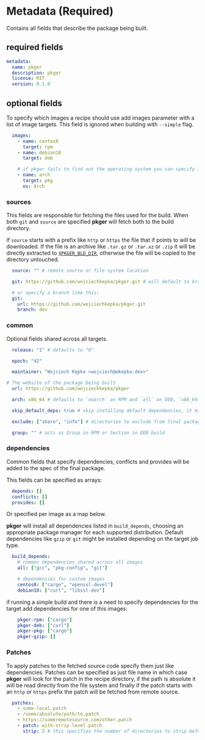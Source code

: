 # Metadata (Required)

Contains all fields that describe the package being built.

## required fields

```yaml
metadata:
  name: pkger
  description: pkger
  license: MIT
  version: 0.1.0
```

## optional fields

To specify which images a recipe should use add images parameter with a list of image targets. This field is ignored when building with `--simple` flag.

```yaml
  images:
    - name: centos8
      target: rpm
    - name: debian10
      target: deb

    # if pkger fails to find out the operating system you can specify it by os parameter
    - name: arch
      target: pkg
      os: Arch
```

### sources

This fields are responsible for fetching the files used for the build. When both `git` and `source` are specified **pkger** will fetch both to the build directory.

If `source` starts with a prefix like `http` or `https` the file that if points to will be downloaded. If the file is an archive like `.tar.gz` or `.tar.xz` or `.zip` it will be directly extracted to [`$PKGER_BLD_DIR`](./env.md#pkger-variables), otherwise the file will be copied to the directory untouched.

```yaml
  source: "" # remote source or file system location

  git: https://github.com/wojciechkepka/pkger.git # will default to branch = "master"

  # or specify a branch like this:
  git:
    url: https://github.com/wojciechkepka/pkger.git
    branch: dev
```


### common

Optional fields shared across all targets.

```yaml
  release: "1" # defaults to "0"

  epoch: "42"

  maintainer: "Wojciech Kępka <wojciech@wkepka.dev>"

# The website of the package being built
  url: https://github.com/wojciechkepka/pkger

  arch: x86_64 # defaults to `noarch` on RPM and `all` on DEB, `x86_64` automatically converted to `amd64` on DEB...

  skip_default_deps: true # skip installing default dependencies, it might break the builds

  exclude: ["share", "info"] # directories to exclude from final package

  group: "" # acts as Group in RPM or Section in DEB build
```


### dependencies

Common fields that specify dependencies, conflicts and provides will be added to the spec of the final package. 

This fields can be specified as arrays:
```yaml
  depends: []
  conflicts: []
  provides: []
```
Or specified per image as a map below.

**pkger** will install all dependencies listed in `build_depends`, choosing an appropriate package manager for each supported distribution. Default dependencies like `gzip` or `git` might be installed depending on the target job type.

```yaml
  build_depends:
    # common dependencies shared across all images
    all: ["gcc", "pkg-config", "git"]

    # dependencies for custom images
    centos8: ["cargo", "openssl-devel"]
    debian10: ["curl", "libssl-dev"]
```

if running a simple build and there is a need to specify dependencies for the target add dependencies for one of this images:

```yaml
    pkger-rpm: ["cargo"]
    pkger-deb: ["curl"]
    pkger-pkg: ["cargo"]
    pkger-gzip: []
```


### Patches

To apply patches to the fetched source code specify them just like dependencies. Patches can be specified as just file name in which case **pkger** will look for the patch in the recipe directory, if the path is absolute it will be read directly from the file system and finally if the patch starts with an `http` or `https` prefix the patch will be fetched from remote source.

```yaml
  patches:
    - some-local.patch
    - /some/absolute/path/to.patch
    - https://someremotesource.com/other.patch
    - patch: with-strip-level.patch
      strip: 2 # this specifies the number of directories to strip before applying the patch (known as -pN or --stripN option in UNIX patch tool
```
